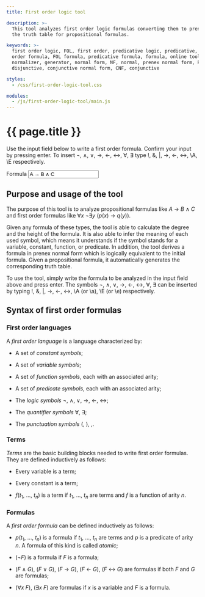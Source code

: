 ```yaml
---
title: First order logic tool

description: >-
  This tool analyzes first order logic formulas converting them to prenex conjunctive/disjunctive form and generates
  the truth table for propositional formulas.

keywords: >-
  first order logic, FOL, first order, predicative logic, predicative, propositional logic, propositional, logic, first
  order formula, FOL formula, predicative formula, formula, online tool, tool, software, analyzer, converter,
  normalizer, generator, normal form, NF, normal, prenex normal form, PNF, prenex, disjunctive normal form, DNF,
  disjunctive, conjunctive normal form, CNF, conjunctive

styles:
  - /css/first-order-logic-tool.css

modules:
  - /js/first-order-logic-tool/main.js
---
```


# {{ page.title }} #

Use the input field below to write a first order formula. Confirm your input by pressing enter. To insert ¬, ∧, ∨, →,
←, ↔, ∀, ∃ type !, &, \|, ->, <-, <->, \A, \E respectively.

<form id="first-order-logic-tool">
	<p>
		<label for="first-order-logic-tool-formula">Formula</label>
		<input id="first-order-logic-tool-formula" name="formula" value="A → B ∧ C" spellcheck="false" />
		<small id="first-order-logic-tool-error"></small>
	</p>
</form>

<div id="first-order-logic-tool-result" style="display: none;">
	<p>
		Parsed formula:
		<output id="first-order-logic-tool-parsed" for="first-order-logic-tool-formula"></output>
	</p>

	<p>
		Interpretation:
		<output id="first-order-logic-tool-interpretation" for="first-order-logic-tool-formula"></output>
	</p>

	<p>
		Height: <output id="first-order-logic-tool-height" for="first-order-logic-tool-formula"></output><br />
		Degree: <output id="first-order-logic-tool-degree" for="first-order-logic-tool-formula"></output>
	</p>

	<p>
		Prenex normal form:<br />
		<output id="first-order-logic-tool-prenex" for="first-order-logic-tool-formula"></output>
	</p>

	<p>
		Prenex disjunctive normal form:<br />
		<output id="first-order-logic-tool-prenex-dnf" for="first-order-logic-tool-formula"></output>
	</p>

	<p>
		Prenex conjunctive normal form:<br />
		<output id="first-order-logic-tool-prenex-cnf" for="first-order-logic-tool-formula"></output>
	</p>

	<p id="first-order-logic-tool-truth-table-result">
		Truth table:
		<output id="first-order-logic-truth-table" for="first-order-logic-tool-formula"></output>
	</p>
</div>


## Purpose and usage of the tool ##

The purpose of this tool is to analyze propositional formulas like
<span class="nowrap"><var>A</var> → <var>B</var> ∧ <var>C</var></span> and first order formulas like
<span class="nowrap">∀<var>x</var> ¬∃<var>y</var> (<var>p</var>(<var>x</var>) → <var>q</var>(<var>y</var>))</span>.

Given any formula of these types, the tool is able to calculate the degree and the height of the formula. It is also
able to infer the meaning of each used symbol, which means it understands if the symbol stands for a variable,
constant, function, or predicate. In addition, the tool derives a formula in prenex normal form which is logically
equivalent to the initial formula. Given a propositional formula, it automatically generates the corresponding truth
table.

To use the tool, simply write the formula to be analyzed in the input field above and press enter. The symbols ¬, ∧, ∨,
→, ←, ↔, ∀, ∃ can be inserted by typing !, &, \|, ->, <-, <->, \A (or \a), \E (or \e) respectively.

## Syntax of first order formulas ##

### First order languages ###

A <dfn>first order language</dfn> is a language characterized by:

 * A set of <dfn>constant symbols</dfn>;

 * A set of <dfn>variable symbols</dfn>;

 * A set of <dfn>function symbols</dfn>, each with an associated arity;

 * A set of <dfn>predicate symbols</dfn>, each with an associated arity;

 * The <dfn>logic symbols</dfn> ¬, ∧, ∨, →, ←, ↔;

 * The <dfn>quantifier symbols</dfn> ∀, ∃;

 * The <dfn>punctuation symbols</dfn> (, ), ,.


### Terms ###

<dfn>Terms</dfn> are the basic building blocks needed to write first order formulas. They are defined inductively as
follows:

 * Every variable is a term;

 * Every constant is a term;

 * <span class="nowrap"><var>f</var>(<var>t</var><sub>1</sub>, ..., <var>t</var><sub><var>n</var></sub>)</span> is a
   term if <var>t</var><sub>1</sub>, ..., <var>t</var><sub><var>n</var></sub> are terms and <var>f</var> is a function
   of arity <var>n</var>.


### Formulas ###

A <dfn>first order formula</dfn> can be defined inductively as follows:

 * <span class="nowrap"><var>p</var>(<var>t</var><sub>1</sub>, ..., <var>t</var><sub><var>n</var></sub>)</span> is a
   formula if <var>t</var><sub>1</sub>, ..., <var>t</var><sub><var>n</var></sub> are terms and <var>p</var> is a
   predicate of arity <var>n</var>. A formula of this kind is called <dfn>atomic</dfn>;

 * (¬<var>F</var>) is a formula if <var>F</var> is a formula;

 * <span class="nowrap">(<var>F</var> ∧ <var>G</var>)</span>,
   <span class="nowrap">(<var>F</var> ∨ <var>G</var>)</span>,
   <span class="nowrap">(<var>F</var> → <var>G</var>)</span>,
   <span class="nowrap">(<var>F</var> ← <var>G</var>)</span>,
   <span class="nowrap">(<var>F</var> ↔ <var>G</var>)</span> are formulas if both <var>F</var> and <var>G</var> are
   formulas;

 * <span class="nowrap">(∀<var>x</var> <var>F</var>)</span>, <span class="nowrap">(∃<var>x</var> <var>F</var>)</span>
   are formulas if <var>x</var> is a variable and <var>F</var> is a formula.
